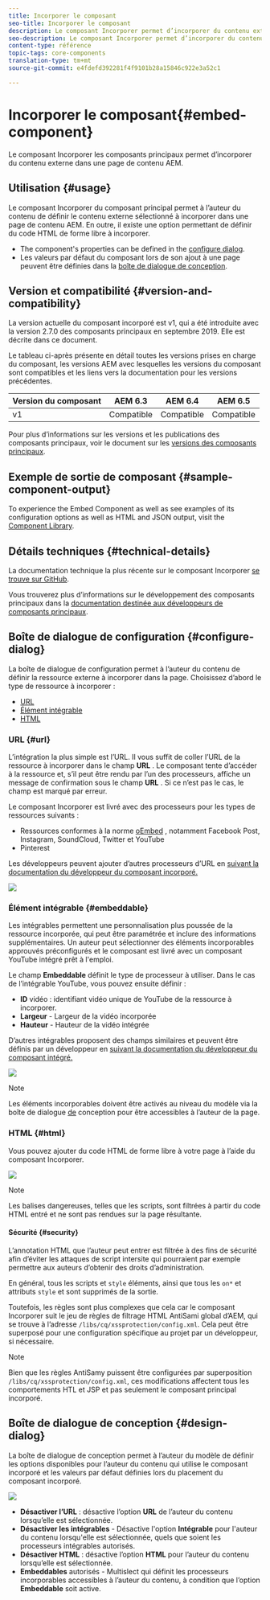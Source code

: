 ```yaml
---
title: Incorporer le composant
seo-title: Incorporer le composant
description: Le composant Incorporer permet d’incorporer du contenu externe dans une page de contenu AEM.
seo-description: Le composant Incorporer permet d’incorporer du contenu externe dans une page de contenu AEM.
content-type: référence
topic-tags: core-components
translation-type: tm+mt
source-git-commit: e4fdefd392281f4f9101b28a15846c922e3a52c1

---
```



# Incorporer le composant{#embed-component}

Le composant Incorporer les composants principaux permet d’incorporer du contenu externe dans une page de contenu AEM.

## Utilisation {#usage}

Le composant Incorporer du composant principal permet à l’auteur du contenu de définir le contenu externe sélectionné à incorporer dans une page de contenu AEM. En outre, il existe une option permettant de définir du code HTML de forme libre à incorporer.

* The component's properties can be defined in the [configure dialog](#configure-dialog).
* Les valeurs par défaut du composant lors de son ajout à une page peuvent être définies dans la [boîte de dialogue de conception](#design-dialog).

## Version et compatibilité {#version-and-compatibility}

La version actuelle du composant incorporé est v1, qui a été introduite avec la version 2.7.0 des composants principaux en septembre 2019. Elle est décrite dans ce document.

Le tableau ci-après présente en détail toutes les versions prises en charge du composant, les versions AEM avec lesquelles les versions du composant sont compatibles et les liens vers la documentation pour les versions précédentes.

| Version du composant | AEM 6.3 | AEM 6.4 | AEM 6.5 |
|--- |--- |--- |---|
| v1 | Compatible | Compatible | Compatible |

Pour plus d’informations sur les versions et les publications des composants principaux, voir le document sur les [versions des composants principaux](versions.md).

## Exemple de sortie de composant {#sample-component-output}

To experience the Embed Component as well as see examples of its configuration options as well as HTML and JSON output, visit the [Component Library](http://opensource.adobe.com/aem-core-wcm-components/library/embed.html).

## Détails techniques {#technical-details}

La documentation technique la plus récente sur le composant Incorporer [se trouve sur GitHub](https://github.com/adobe/aem-core-wcm-components/tree/master/content/src/content/jcr_root/apps/core/wcm/components/embed/v1/embed).

Vous trouverez plus d’informations sur le développement des composants principaux dans la [documentation destinée aux développeurs de composants principaux](developing.md).

## Boîte de dialogue de configuration {#configure-dialog}

La boîte de dialogue de configuration permet à l’auteur du contenu de définir la ressource externe à incorporer dans la page. Choisissez d’abord le type de ressource à incorporer :

* [URL](#url)
* [Élément intégrable](#embeddable)
* [HTML](#html)

### URL {#url}

L’intégration la plus simple est l’URL. Il vous suffit de coller l’URL de la ressource à incorporer dans le champ **URL** . Le composant tente d’accéder à la ressource et, s’il peut être rendu par l’un des processeurs, affiche un message de confirmation sous le champ **URL** . Si ce n’est pas le cas, le champ est marqué par erreur.

Le composant Incorporer est livré avec des processeurs pour les types de ressources suivants :

* Ressources conformes à la norme [oEmbed](https://oembed.com/) , notamment Facebook Post, Instagram, SoundCloud, Twitter et YouTube
* Pinterest

Les développeurs peuvent ajouter d’autres processeurs d’URL en [suivant la documentation du développeur du composant incorporé.](https://github.com/adobe/aem-core-wcm-components/tree/master/content/src/content/jcr_root/apps/core/wcm/components/embed/v1/embed#extending-the-embed-component)

![](assets/screen-shot-2019-09-25-10.08.29.png)

### Élément intégrable {#embeddable}

Les intégrables permettent une personnalisation plus poussée de la ressource incorporée, qui peut être paramétrée et inclure des informations supplémentaires. Un auteur peut sélectionner des éléments incorporables approuvés préconfigurés et le composant est livré avec un composant YouTube intégré prêt à l'emploi.

Le champ **Embeddable** définit le type de processeur à utiliser. Dans le cas de l’intégrable YouTube, vous pouvez ensuite définir :

* **ID** vidéo : identifiant vidéo unique de YouTube de la ressource à incorporer.
* **Largeur** - Largeur de la vidéo incorporée
* **Hauteur** - Hauteur de la vidéo intégrée

D’autres intégrables proposent des champs similaires et peuvent être définis par un développeur en [suivant la documentation du développeur du composant intégré.](https://github.com/adobe/aem-core-wcm-components/tree/master/content/src/content/jcr_root/apps/core/wcm/components/embed/v1/embed#extending-the-embed-component)

![](assets/screen-shot-2019-09-25-10.15.00.png)

>[!NOTE]
>Les éléments incorporables doivent être activés au niveau du modèle via la boîte de dialogue [de](#design-dialog) conception pour être accessibles à l’auteur de la page.

### HTML {#html}

Vous pouvez ajouter du code HTML de forme libre à votre page à l’aide du composant Incorporer.

![](assets/screen-shot-2019-09-25-10.20.00.png)

>[!NOTE]
>Les balises dangereuses, telles que les scripts, sont filtrées à partir du code HTML entré et ne sont pas rendues sur la page résultante.

#### Sécurité {#security}

L’annotation HTML que l’auteur peut entrer est filtrée à des fins de sécurité afin d’éviter les attaques de script intersite qui pourraient par exemple permettre aux auteurs d’obtenir des droits d’administration.

En général, tous les scripts et `style` éléments, ainsi que tous les `on*` et attributs `style` et sont supprimés de la sortie.

Toutefois, les règles sont plus complexes que cela car le composant Incorporer suit le jeu de règles de filtrage HTML AntiSami global d’AEM, qui se trouve à l’adresse `/libs/cq/xssprotection/config.xml`. Cela peut être superposé pour une configuration spécifique au projet par un développeur, si nécessaire.

>[!NOTE]
>Bien que les règles AntiSamy puissent être configurées par superposition `/libs/cq/xssprotection/config.xml`, ces modifications affectent tous les comportements HTL et JSP et pas seulement le composant principal incorporé.

## Boîte de dialogue de conception {#design-dialog}

La boîte de dialogue de conception permet à l’auteur du modèle de définir les options disponibles pour l’auteur du contenu qui utilise le composant incorporé et les valeurs par défaut définies lors du placement du composant incorporé.

![](assets/screen-shot-2019-09-25-10.25.28.png)

* **Désactiver l’URL** : désactive l’option **URL** de l’auteur du contenu lorsqu’elle est sélectionnée.
* **Désactiver les intégrables** - Désactive l'option **Intégrable** pour l'auteur du contenu lorsqu'elle est sélectionnée, quels que soient les processeurs intégrables autorisés.
* **Désactiver HTML** : désactive l’option **HTML** pour l’auteur du contenu lorsqu’elle est sélectionnée.
* **Embeddables** autorisés - Multislect qui définit les processeurs incorporables accessibles à l’auteur du contenu, à condition que l’option **Embeddable** soit active.
